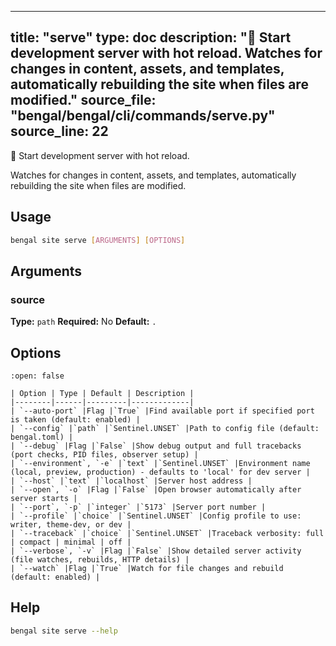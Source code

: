
---
title: "serve"
type: doc
description: "🚀 Start development server with hot reload.  Watches for changes in content, assets, and templates, automatically rebuilding the site when files are modified."
source_file: "bengal/bengal/cli/commands/serve.py"
source_line: 22
---

🚀 Start development server with hot reload.

Watches for changes in content, assets, and templates,
automatically rebuilding the site when files are modified.


## Usage

```bash
bengal site serve [ARGUMENTS] [OPTIONS]
```

## Arguments

### source

**Type:** `path`
**Required:** No
**Default:** `.`


## Options

````{dropdown} Options (11 total)
:open: false

| Option | Type | Default | Description |
|--------|------|---------|-------------|
| `--auto-port` |Flag |`True` |Find available port if specified port is taken (default: enabled) |
| `--config` |`path` |`Sentinel.UNSET` |Path to config file (default: bengal.toml) |
| `--debug` |Flag |`False` |Show debug output and full tracebacks (port checks, PID files, observer setup) |
| `--environment`, `-e` |`text` |`Sentinel.UNSET` |Environment name (local, preview, production) - defaults to 'local' for dev server |
| `--host` |`text` |`localhost` |Server host address |
| `--open`, `-o` |Flag |`False` |Open browser automatically after server starts |
| `--port`, `-p` |`integer` |`5173` |Server port number |
| `--profile` |`choice` |`Sentinel.UNSET` |Config profile to use: writer, theme-dev, or dev |
| `--traceback` |`choice` |`Sentinel.UNSET` |Traceback verbosity: full | compact | minimal | off |
| `--verbose`, `-v` |Flag |`False` |Show detailed server activity (file watches, rebuilds, HTTP details) |
| `--watch` |Flag |`True` |Watch for file changes and rebuild (default: enabled) |

````




## Help

```bash
bengal site serve --help
```
